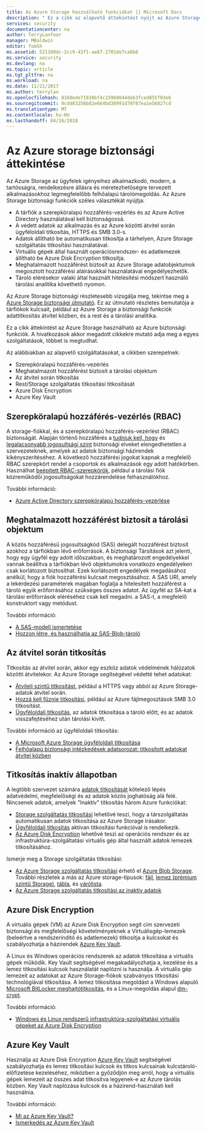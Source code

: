 ```yaml
---
title: Az Azure Storage használható funkciókat |} Microsoft Docs
description: " Ez a cikk az alapvető áttekintést nyújt az Azure Storage használható az Azure biztonsági funkciók. "
services: security
documentationcenter: na
author: TerryLanfear
manager: MBaldwin
editor: TomSh
ms.assetid: 521180dc-2cc9-43f1-ae87-2701de7ca6b8
ms.service: security
ms.devlang: na
ms.topic: article
ms.tgt_pltfrm: na
ms.workload: na
ms.date: 11/21/2017
ms.author: terrylan
ms.openlocfilehash: 8160ede71930bf4c15969044deb3fced855f03e6
ms.sourcegitcommit: 9cdd83256b82e664bd36991d78f87ea1e56827cd
ms.translationtype: MT
ms.contentlocale: hu-HU
ms.lasthandoff: 04/16/2018
---
```

# <a name="azure-storage-security-overview"></a>Az Azure storage biztonsági áttekintése
Az Azure Storage az ügyfelek igényeihez alkalmazkodó, modern, a tartósságra, rendelkezésre állásra és méretezhetőségre tervezett alkalmazásokhoz legmegfelelőbb felhőalapú tárolómegoldás. Az Azure Storage biztonsági funkciók széles választékát nyújtja:

* A tárfiók a szerepköralapú hozzáférés-vezérlés és az Azure Active Directory használatával kell biztonságossá.
* A védett adatok az alkalmazás és az Azure közötti átvitel során ügyféloldali titkosítás, HTTPS és SMB 3.0-s.
* Adatok állítható be automatikusan titkosítja a tárhelyen, Azure Storage szolgáltatás titkosítási használatával.
* Virtuális gépek által használt operációsrendszer- és adatlemezek állítható be Azure Disk Encryption titkosítja.
* Meghatalmazott hozzáférést biztosít az Azure Storage adatobjektumok megosztott hozzáférési aláírásokkal használatával engedélyezhetők.
* Tároló elérésekor valaki által használt hitelesítési módszert használó tárolási analitika követhető nyomon.

Az Azure Storage biztonsági részletesebb vizsgálja meg, tekintse meg a [Azure Storage biztonsági útmutató](../storage/common/storage-security-guide.md). Ez az útmutató részletes bemutatója a tárfiókok kulcsait, például az Azure Storage a biztonsági funkciók adattitkosítás átvitel közben, és a rest és a tárolási analitika.

Ez a cikk áttekintést az Azure Storage használható az Azure biztonsági funkciók. A hivatkozások akkor megadott cikkekre mutató adja meg a egyes szolgáltatások, többet is megtudhat.

Az alábbiakban az alapvető szolgáltatásokat, a cikkben szerepelnek:

* Szerepköralapú hozzáférés-vezérlés
* Meghatalmazott hozzáférést biztosít a tárolási objektum
* Az átvitel során titkosítás
* Rest/Storage szolgáltatás titkosítási titkosítását
* Azure Disk Encryption
* Azure Key Vault

## <a name="role-based-access-control-rbac"></a>Szerepköralapú hozzáférés-vezérlés (RBAC)
A storage-fiókkal, és a szerepköralapú hozzáférés-vezérlést (RBAC) biztonságát. Alapján történő hozzáférés a [tudniuk kell, hogy](https://en.wikipedia.org/wiki/Need_to_know) és [legalacsonyabb jogosultsági szint](https://en.wikipedia.org/wiki/Principle_of_least_privilege) biztonsági elveket elengedhetetlen a szervezeteknek, amelyek az adatok biztonsági házirendek kikényszerítéséhez. A következő hozzáférési jogokat kapnak a megfelelő RBAC szerepkört rendel a csoportok és alkalmazások egy adott hatókörben. Használhat [beépített RBAC-szerepkörök](../role-based-access-control/built-in-roles.md), például a tárolási fiók közreműködői jogosultságokat hozzárendelése felhasználókhoz.

További információ:

* [Azure Active Directory szerepköralapú hozzáférés-vezérlése](../role-based-access-control/role-assignments-portal.md)

## <a name="delegated-access-to-storage-objects"></a>Meghatalmazott hozzáférést biztosít a tárolási objektum
A közös hozzáférésű jogosultságkód (SAS) delegált hozzáférést biztosít azokhoz a tárfiókban lévő erőforrások. A biztonsági Társítások azt jelenti, hogy egy ügyfél egy adott időszakban, és meghatározott engedélyekkel vannak beállítva a tárfiókban lévő objektumokra vonatkozó engedélyeken csak korlátozott biztosíthat. Ezek korlátozott engedélyek megadásához anélkül, hogy a fiók hozzáférési kulcsait megosztásához. A SAS URI, amely a lekérdezési paraméterek magában foglalja a hitelesített hozzáférést a tároló egyik erőforrásához szükséges összes adatot. Az ügyfél az SA-kat a tárolási erőforrások eléréséhez csak kell megadni. a SAS-t, a megfelelő konstruktort vagy metódust.

További információ:

* [A SAS-modell ismertetése](../storage/common/storage-dotnet-shared-access-signature-part-1.md)
* [Hozzon létre, és használhatja az SAS-Blob-tároló](../storage/blobs/storage-dotnet-shared-access-signature-part-2.md)

## <a name="encryption-in-transit"></a>Az átvitel során titkosítás
Titkosítás az átvitel során, akkor egy eszköz adatok védelmének hálózatok közötti átvitelekor. Az Azure Storage segítségével védetté tehet adatokat:

* [Átviteli szintű titkosítást](../storage/common/storage-security-guide.md#encryption-in-transit), például a HTTPS vagy abból az Azure Storage-adatok átvitel során.
* [Hozzá kell fűznie titkosítási](../storage/common/storage-security-guide.md#using-encryption-during-transit-with-azure-file-shares), például az Azure fájlmegosztások SMB 3.0 titkosítást.
* [Ügyféloldali titkosítás](../storage/common/storage-security-guide.md#using-client-side-encryption-to-secure-data-that-you-send-to-storage), az adatok titkosítása a tároló előtt, és az adatok visszafejtéséhez után tárolási kivitt.

További információ az ügyféloldali titkosítás:

* [A Microsoft Azure Storage ügyféloldali titkosítása](https://blogs.msdn.microsoft.com/windowsazurestorage/2015/04/28/client-side-encryption-for-microsoft-azure-storage-preview/)
* [Felhőalapú biztonsági intézkedések adatsorozat: titkosított adatokat átvitel közben](http://blogs.microsoft.com/cybertrust/2015/08/10/cloud-security-controls-series-encrypting-data-in-transit/)

## <a name="encryption-at-rest"></a>Titkosítás inaktív állapotban
A legtöbb szervezet számára [adatok titkosítását](https://blogs.microsoft.com/cybertrust/2015/09/10/cloud-security-controls-series-encrypting-data-at-rest/) kötelező lépés adatvédelmi, megfelelőségi és az adatok közös joghatóság alá felé. Nincsenek adatok, amelyek "Inaktív" titkosítás három Azure funkciókat:

* [Storage szolgáltatás titkosítási](../storage/common/storage-security-guide.md#encryption-at-rest) lehetővé teszi, hogy a társzolgáltatás automatikusan adatok titkosítása az Azure Storage írásakor.
* [Ügyféloldali titkosítás](../storage/common/storage-security-guide.md#client-side-encryption) aktívan titkosítási funkcióval is rendelkezik.
* [Az Azure Disk Encryption](../storage/common/storage-security-guide.md#using-azure-disk-encryption-to-encrypt-disks-used-by-your-virtual-machines) lehetővé teszi az operációs rendszer és az infrastruktúra-szolgáltatási virtuális gép által használt adatok lemezek titkosításához.

Ismerje meg a Storage szolgáltatás titkosítási:

* [Az Azure Storage szolgáltatás titkosítási](https://azure.microsoft.com/services/storage/) érhető el [Azure Blob Storage](https://azure.microsoft.com/services/storage/blobs/). További részletek a más az Azure storage-típusok: [fájl](https://azure.microsoft.com/services/storage/files/), [lemez (prémium szintű Storage)](https://azure.microsoft.com/services/storage/premium-storage/), [tábla](https://azure.microsoft.com/services/storage/tables/), és [várólista](https://azure.microsoft.com/services/storage/queues/).
* [Az Azure Storage szolgáltatás titkosítási az inaktív adatok](../storage/common/storage-service-encryption.md)

## <a name="azure-disk-encryption"></a>Azure Disk Encryption
A virtuális gépek (VM) az Azure Disk Encryption segít cím szervezeti biztonsági és megfelelőségi követelményeknek a Virtuálisgép-lemezek (beleértve a rendszerindító és adatlemezek) titkosítja a kulcsokat és szabályozhatja a házirendek [Azure Key Vault](https://azure.microsoft.com/services/key-vault/).

A Linux és Windows operációs rendszerek az adatok titkosítása a virtuális gépek működik. Key Vault segítségével megakadályozhatja a, kezelése és a lemez titkosítási kulcsok használatát naplózni is használja. A virtuális gép lemezeit az adatokat az Azure Storage-fiókok szabványos titkosítási technológiával titkosítása. A lemez titkosítása megoldást a Windows alapuló [Microsoft BitLocker meghajtótitkosítás](https://technet.microsoft.com/library/cc732774.aspx), és a Linux-megoldás alapul [dm-crypt](https://en.wikipedia.org/wiki/Dm-crypt).

További információ:

* [Windows és Linux rendszerű infrastruktúra-szolgáltatási virtuális gépeket az Azure Disk Encryption](https://gallery.technet.microsoft.com/Azure-Disk-Encryption-for-a0018eb0)

## <a name="azure-key-vault"></a>Azure Key Vault
Használja az Azure Disk Encryption [Azure Key Vault](https://azure.microsoft.com/services/key-vault/) segítségével szabályozhatja és lemez titkosítási kulcsok és titkos kulcsainak kulcstároló-előfizetése kezeléséhez, miközben a győződjön meg arról, hogy a virtuális gépek lemezeit az összes adat titkosítva legyenek-e az Azure tárolás közben. Key Vault naplózása kulcsok és a házirend-használati kell használnia.

További információ:

* [Mi az Azure Key Vault?](../key-vault/key-vault-whatis.md)
* [Ismerkedés az Azure Key Vault](../key-vault/key-vault-get-started.md)
